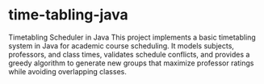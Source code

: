 # time-tabling-java
Timetabling Scheduler in Java  This project implements a basic timetabling system in Java for academic course scheduling. It models subjects, professors, and class times, validates schedule conflicts, and provides a greedy algorithm to generate new groups that maximize professor ratings while avoiding overlapping classes.
